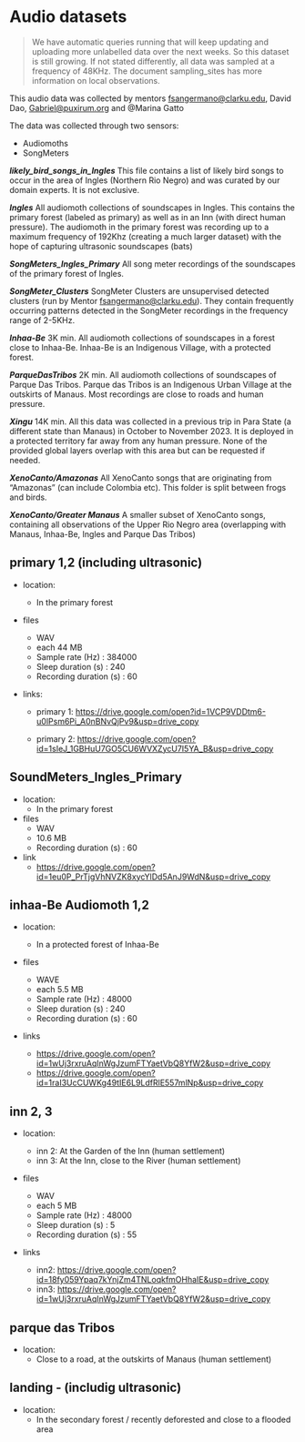 # Audio datasets

> We have automatic queries running that will keep updating and uploading more unlabelled data over the next weeks. So this dataset is still growing. If not stated differently, all data was sampled at a frequency of 48KHz. The document sampling_sites has more information on local observations.

This audio data was collected by mentors fsangermano@clarku.edu, David Dao, Gabriel@puxirum.org and @Marina Gatto

The data was collected through two sensors:

- Audiomoths
- SongMeters

**_likely_bird_songs_in_Ingles_**
This file contains a list of likely bird songs to occur in the area of Ingles (Northern Rio Negro) and was curated by our domain experts. It is not exclusive.

**_Ingles_**
All audiomoth collections of soundscapes in Ingles.
This contains the primary forest (labeled as primary) as well as in an Inn (with direct human pressure).
The audiomoth in the primary forest was recording up to a maximum frequency of 192Khz (creating a much larger dataset) with the hope of capturing ultrasonic soundscapes (bats)

**_SongMeters_Ingles_Primary_**
All song meter recordings of the soundscapes of the primary forest of Ingles.

**_SongMeter_Clusters_**
SongMeter Clusters are unsupervised detected clusters (run by Mentor fsangermano@clarku.edu). They contain frequently occurring patterns detected in the SongMeter recordings in the frequency range of 2-5KHz.

**_Inhaa-Be_**
3K min. All audiomoth collections of soundscapes in a forest close to Inhaa-Be.
Inhaa-Be is an Indigenous Village, with a protected forest.

**_ParqueDasTribos_**
2K min. All audiomoth collections of soundscapes of Parque Das Tribos.
Parque das Tribos is an Indigenous Urban Village at the outskirts of Manaus. Most recordings are close to roads and human pressure.

**_Xingu_**
14K min. All this data was collected in a previous trip in Para State (a different state than Manaus) in October to November 2023. It is deployed in a protected territory far away from any human pressure. None of the provided global layers overlap with this area but can be requested if needed.

**_XenoCanto/Amazonas_**
All XenoCanto songs that are originating from “Amazonas” (can include Colombia etc). This folder is split between frogs and birds.

**_XenoCanto/Greater Manaus_**
A smaller subset of XenoCanto songs, containing all observations of the Upper Rio Negro area (overlapping with Manaus, Inhaa-Be, Ingles and Parque Das Tribos)

## primary 1,2 (including ultrasonic)

- location:
  - In the primary forest
- files

  - WAV
  - each 44 MB
  - Sample rate (Hz) : 384000
  - Sleep duration (s) : 240
  - Recording duration (s) : 60

- links:

  - primary 1: https://drive.google.com/open?id=1VCP9VDDtm6-u0lPsm6Pi_A0nBNvQjPv9&usp=drive_copy

  - primary 2: https://drive.google.com/open?id=1sIeJ_1GBHuU7GO5CU6WVXZycU7I5YA_B&usp=drive_copy

## SoundMeters_Ingles_Primary

- location:
  - In the primary forest
- files
  - WAV
  - 10.6 MB
  - Recording duration (s) : 60
- link
  - https://drive.google.com/open?id=1eu0P_PrTjgVhNVZK8xycYlDd5AnJ9WdN&usp=drive_copy

## inhaa-Be Audiomoth 1,2

- location:

  - In a protected forest of Inhaa-Be

- files

  - WAVE
  - each 5.5 MB
  - Sample rate (Hz) : 48000
  - Sleep duration (s) : 240
  - Recording duration (s) : 60

- links
  - https://drive.google.com/open?id=1wUj3rxruAqInWgJzumFTYaetVbQ8YfW2&usp=drive_copy
  - https://drive.google.com/open?id=1raI3UcCUWKg49tIE6L9LdfRlE557mlNp&usp=drive_copy

## inn 2, 3

- location:

  - inn 2: At the Garden of the Inn (human settlement)
  - inn 3: At the Inn, close to the River (human settlement)

- files

  - WAV
  - each 5 MB
  - Sample rate (Hz) : 48000
  - Sleep duration (s) : 5
  - Recording duration (s) : 55

- links

  - inn2: https://drive.google.com/open?id=18fy059Ypaq7kYnjZm4TNLoqkfmOHhaIE&usp=drive_copy
  - inn3: https://drive.google.com/open?id=1wUj3rxruAqInWgJzumFTYaetVbQ8YfW2&usp=drive_copy

## parque das Tribos

- location:
  - Close to a road, at the outskirts of Manaus (human settlement)

## landing - (includig ultrasonic)

- location:
  - In the secondary forest / recently deforested and close to a flooded area
